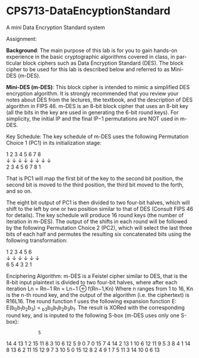 CPS713-DataEncyptionStandard
============================

A mini Data Encryption Standard system

Assignment: 

<b>Background</b>: The main purpose of this lab is for you to gain hands-on experience in the basic cryptographic algorithms covered in class, in par- ticular block ciphers such as Data Encryption Standard (DES). The block cipher to be used for this lab is described below and referred to as Mini-DES (m-DES).

<b>Mini-DES (m-DES)</b>: This block cipher is intended to mimic a simplified DES encryption algorithm. It is strongly recommended that you review your notes about DES from the lectures, the textbook, and the description of DES algorithm in FIPS 46. m-DES is an 8-bit block cipher that uses an 8-bit key (all the bits in the key are used in generating the 6-bit round keys). For simplicity, the initial IP and the final IP−1 permutations are NOT used in m-DES.

Key Schedule: The key schedule of m-DES uses the following Permutation Choice 1 (PC1) in its initialization stage:

1 2 3 4 5 6 7 8<br>
↓ ↓ ↓ ↓ ↓ ↓ ↓ ↓<br>
2 3 4 5 6 7 8 1

That is PC1 will map the first bit of the key to the second bit position, the second bit is moved to the third position, the third bit moved to the forth, and so on.


The eight bit output of PC1 is then divided to two four-bit halves, which will shift to the left by one or two position similar to that of DES (Consult FIPS 46 for details). The key schedule will produce 16 round keys (the number of iteration in m-DES). The output of the shifts in each round will be followed by the following Permutation Choice 2 (PC2), which will select the last three bits of each half and permutes the resulting six concatenated bits using the following transformation:

1 2 3 4 5 6<br>
↓ ↓ ↓ ↓ ↓ ↓<br>
6 5 4 3 2 1

Enciphering Algorithm: m-DES is a Feistel cipher similar to DES, that is the 8-bit input plaintext is divided to two four-bit halves, where after each iteration
Ln = Rn−1
Rn = Ln−1 ⊕ f(Rn−1,Kn)
Where n ranges from 1 to 16, Kn is the n-th round key, and the output of the algorithm (i.e. the ciphertext) is R16L16.
The round function f uses the following expansion function E: E(b<sub>0</sub>b<sub>1</sub>b<sub>2</sub>b<sub>3</sub>) = <sub>b3</sub>b<sub>0</sub>b<sub>1</sub>b<sub>2</sub>b<sub>3</sub>b<sub>1</sub>.
The result is XORed with the corresponding round key, and is inputed to the following S-box (m-DES uses only one S-box):

                S
14 4 13 1 2 15 11 8 3 10 6 12 5 9 0 7
0 15 7 4 14 2 13 1 10 6 12 11 9 5 3 8 
4 1 14 8 13 6 2 11 15 12 9 7 3 10 5 0 
15 12 8 2 4 9 1 7 5 11 3 14 10 0 6 13
